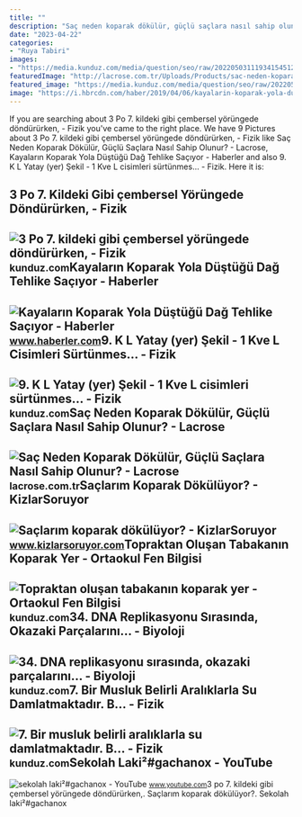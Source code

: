 ```yaml
---
title: ""
description: "Saç neden koparak dökülür, güçlü saçlara nasıl sahip olunur?"
date: "2023-04-22"
categories:
- "Ruya Tabiri"
images:
- "https://media.kunduz.com/media/question/seo/raw/20220503111934154512-1118712_gRe9WREEs.jpeg?h=512"
featuredImage: "http://lacrose.com.tr/Uploads/Products/sac-neden-koparak-dokulur-guclu-saclara-nasil-sahip-olunur-5-09-2021-22-37-54.jpg"
featured_image: "https://media.kunduz.com/media/question/seo/raw/20220503111934154512-1118712_gRe9WREEs.jpeg?h=512"
image: "https://i.hbrcdn.com/haber/2019/04/06/kayalarin-koparak-yola-dustugu-dag-tehlike-sa-11922712_amp.jpg"
---
```


If you are searching about 3 Po 7. kildeki gibi çembersel yörüngede döndürürken, - Fizik you've came to the right place. We have 9 Pictures about 3 Po 7. kildeki gibi çembersel yörüngede döndürürken, - Fizik like Saç Neden Koparak Dökülür, Güçlü Saçlara Nasıl Sahip Olunur? - Lacrose, Kayaların Koparak Yola Düştüğü Dağ Tehlike Saçıyor - Haberler and also 9. K L Yatay (yer) Şekil - 1 Kve L cisimleri sürtünmes... - Fizik. Here it is:

3 Po 7. Kildeki Gibi çembersel Yörüngede Döndürürken, - Fizik
-------------------------------------------------------------

 ![3 Po 7. kildeki gibi çembersel yörüngede döndürürken, - Fizik](https://media.kunduz.com/media/question/seo/raw/20220503111934154512-1118712_gRe9WREEs.jpeg?h=512) <small>kunduz.com</small>Kayaların Koparak Yola Düştüğü Dağ Tehlike Saçıyor - Haberler
-------------------------------------------------------------

 ![Kayaların Koparak Yola Düştüğü Dağ Tehlike Saçıyor - Haberler](https://i.hbrcdn.com/haber/2019/04/06/kayalarin-koparak-yola-dustugu-dag-tehlike-sa-11922712_amp.jpg) <small>www.haberler.com</small>9. K L Yatay (yer) Şekil - 1 Kve L Cisimleri Sürtünmes... - Fizik
-----------------------------------------------------------------

 ![9. K L Yatay (yer) Şekil - 1 Kve L cisimleri sürtünmes... - Fizik](https://media.kunduz.com/media/question/seo/raw/20210326081717544707-2451585_niggnzZoM.jpg?h=512) <small>kunduz.com</small>Saç Neden Koparak Dökülür, Güçlü Saçlara Nasıl Sahip Olunur? - Lacrose
----------------------------------------------------------------------

 ![Saç Neden Koparak Dökülür, Güçlü Saçlara Nasıl Sahip Olunur? - Lacrose](http://lacrose.com.tr/Uploads/Products/sac-neden-koparak-dokulur-guclu-saclara-nasil-sahip-olunur-5-09-2021-22-37-54.jpg) <small>lacrose.com.tr</small>Saçlarım Koparak Dökülüyor? - KizlarSoruyor
-------------------------------------------

 ![Saçlarım koparak dökülüyor? - KizlarSoruyor](https://cf.kizlarsoruyor.com/q19635716/7d31b2c7-8ef4-4542-907a-6f06a442ba50.jpg) <small>www.kizlarsoruyor.com</small>Topraktan Oluşan Tabakanın Koparak Yer - Ortaokul Fen Bilgisi
-------------------------------------------------------------

 ![Topraktan oluşan tabakanın koparak yer - Ortaokul Fen Bilgisi](https://media.kunduz.com/media/question/seo/raw/20220404110841384901-4421137_O9AJevC3K.jpg?h=512) <small>kunduz.com</small>34. DNA Replikasyonu Sırasında, Okazaki Parçalarını... - Biyoloji
-----------------------------------------------------------------

 ![34. DNA replikasyonu sırasında, okazaki parçalarını... - Biyoloji](https://media.kunduz.com/media/question/seo/raw/20220429090803210153-4137039_BtdUUJ1LU.jpg?h=512) <small>kunduz.com</small>7. Bir Musluk Belirli Aralıklarla Su Damlatmaktadır. B... - Fizik
-----------------------------------------------------------------

 ![7. Bir musluk belirli aralıklarla su damlatmaktadır. B... - Fizik](https://media.kunduz.com/media/question/seo/raw/20220412122852649333-1566169_nF1r2Ykfg.jpeg?h=512) <small>kunduz.com</small>Sekolah Laki²#gachanox - YouTube
--------------------------------

 ![sekolah laki²#gachanox - YouTube](https://i.ytimg.com/vi/D8K-pNX3dIs/maxres2.jpg?sqp=-oaymwEoCIAKENAF8quKqQMcGADwAQH4Ac4FgAKACooCDAgAEAEYWSBeKGUwDw==&rs=AOn4CLASaiuMgAe6PiID28O1ac6fcLeN6A) <small>www.youtube.com</small>3 po 7. kildeki gibi çembersel yörüngede döndürürken,. Saçlarım koparak dökülüyor?. Sekolah laki²#gachanox
